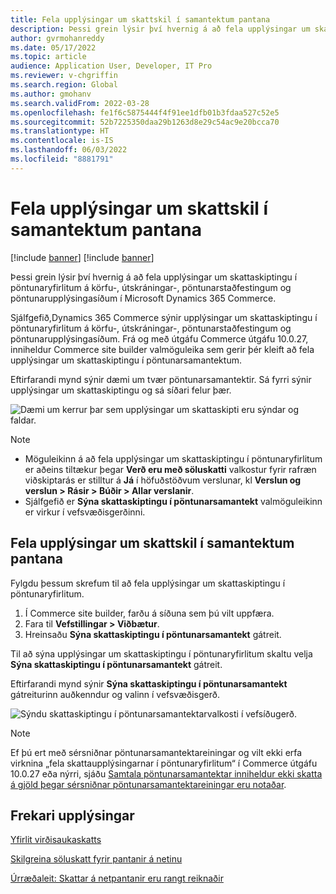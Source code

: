 ```yaml
---
title: Fela upplýsingar um skattskil í samantektum pantana
description: Þessi grein lýsir því hvernig á að fela upplýsingar um skattaskiptingu í pöntunaryfirlitum á körfu-, útskráningar-, pöntunarstaðfestingum og pöntunarupplýsingasíðum í Microsoft Dynamics 365 Commerce.
author: gvrmohanreddy
ms.date: 05/17/2022
ms.topic: article
audience: Application User, Developer, IT Pro
ms.reviewer: v-chgriffin
ms.search.region: Global
ms.author: gmohanv
ms.search.validFrom: 2022-03-28
ms.openlocfilehash: fe1f6c5875444f4f91ee1dfb01b3fdaa527c52e5
ms.sourcegitcommit: 52b7225350daa29b1263d8e29c54ac9e20bcca70
ms.translationtype: HT
ms.contentlocale: is-IS
ms.lasthandoff: 06/03/2022
ms.locfileid: "8881791"
---
```

# <a name="hide-tax-breakup-information-in-order-summaries"></a>Fela upplýsingar um skattskil í samantektum pantana

[!include [banner](includes/banner.md)]
[!include [banner](includes/preview-banner.md)]

Þessi grein lýsir því hvernig á að fela upplýsingar um skattaskiptingu í pöntunaryfirlitum á körfu-, útskráningar-, pöntunarstaðfestingum og pöntunarupplýsingasíðum í Microsoft Dynamics 365 Commerce.

Sjálfgefið,Dynamics 365 Commerce sýnir upplýsingar um skattaskiptingu í pöntunaryfirlitum á körfu-, útskráningar-, pöntunarstaðfestingum og pöntunarupplýsingasíðum. Frá og með útgáfu Commerce útgáfu 10.0.27, inniheldur Commerce site builder valmöguleika sem gerir þér kleift að fela upplýsingar um skattaskiptingu í pöntunarsamantektum.

Eftirfarandi mynd sýnir dæmi um tvær pöntunarsamantektir. Sá fyrri sýnir upplýsingar um skattaskiptingu og sá síðari felur þær.

![Dæmi um kerrur þar sem upplýsingar um skattaskipti eru sýndar og faldar.](media/prices-include-sales-tax-e-Commerce.png)

> [!NOTE]
> - Möguleikinn á að fela upplýsingar um skattaskiptingu í pöntunaryfirlitum er aðeins tiltækur þegar **Verð eru með söluskatti** valkostur fyrir rafræn viðskiptarás er stilltur á **Já** í höfuðstöðvum verslunar, kl **Verslun og verslun \> Rásir \> Búðir \> Allar verslanir**. 
> - Sjálfgefið er **Sýna skattaskiptingu í pöntunarsamantekt** valmöguleikinn er virkur í vefsvæðisgerðinni.

## <a name="hide-tax-breakup-information-in-order-summaries"></a>Fela upplýsingar um skattskil í samantektum pantana

Fylgdu þessum skrefum til að fela upplýsingar um skattaskiptingu í pöntunaryfirlitum.

1. Í Commerce site builder, farðu á síðuna sem þú vilt uppfæra.
1. Fara til **Vefstillingar \> Viðbætur**.
1. Hreinsaðu **Sýna skattaskiptingu í pöntunarsamantekt** gátreit.

Til að sýna upplýsingar um skattaskiptingu í pöntunaryfirlitum skaltu velja **Sýna skattaskiptingu í pöntunarsamantekt** gátreit.  

Eftirfarandi mynd sýnir **Sýna skattaskiptingu í pöntunarsamantekt** gátreiturinn auðkenndur og valinn í vefsvæðisgerð.

![Sýndu skattaskiptingu í pöntunarsamantektarvalkosti í vefsíðugerð.](media/prices-include-sales-tax-e-Commerce-site-settings.png)

> [!NOTE]
> Ef þú ert með sérsniðnar pöntunarsamantektareiningar og vilt ekki erfa virknina „fela skattaupplýsingarnar í pöntunaryfirlitum“ í Commerce útgáfu 10.0.27 eða nýrri, sjáðu [Samtala pöntunarsamantektar inniheldur ekki skatta á gjöld þegar sérsniðnar pöntunarsamantektareiningar eru notaðar](troubleshoot/summary-taxes-custom-modules-10.0.27.md#resolution).

## <a name="additional-resources"></a>Frekari upplýsingar

[Yfirlit virðisaukaskatts](/finance/general-ledger/indirect-taxes-overview)

[Skilgreina söluskatt fyrir pantanir á netinu](sales-tax-config.md)

[Úrræðaleit: Skattar á netpantanir eru rangt reiknaðir](troubleshoot/tax-miscalculated-online-order.md)
